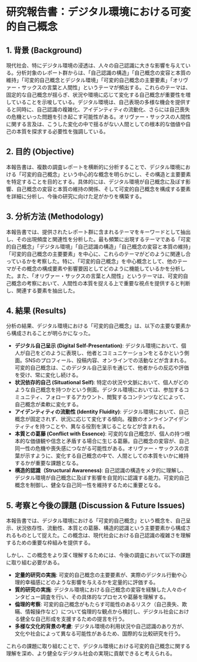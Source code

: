 # 研究報告書：デジタル環境における可変的自己概念

## 1. 背景 (Background)
現代社会、特にデジタル環境の浸透は、人々の自己認識に大きな影響を与えている。分析対象のレポート群からは、「自己認識の構造」「自己概念の変容と本質の維持」「可変的自己概念とデジタル環境」「可変的自己概念の主要要素」「オリヴァー・サックスの言葉と人間性」というテーマが頻出する。これらのテーマは、固定的な自己概念が揺らぎ、状況や環境に応じて変化する自己概念が重要性を増していることを示唆している。デジタル環境は、自己表現の多様な機会を提供すると同時に、自己認識の複雑化、アイデンティティの流動化、さらには自己喪失の危機といった問題を引き起こす可能性がある。オリヴァー・サックスの人間性に関する言及は、こうした変化の中で揺るがない人間としての根本的な価値や自己の本質を探求する必要性を強調している。

## 2. 目的 (Objective)
本報告書は、複数の調査レポートを横断的に分析することで、デジタル環境における「可変的自己概念」という中心的な概念を明らかにし、その構造と主要要素を特定することを目的とする。具体的には、デジタル環境が自己概念に及ぼす影響、自己概念の変容と本質の維持の関係、そして可変的自己概念を構成する要素を詳細に分析し、今後の研究に向けた足がかりを構築する。

## 3. 分析方法 (Methodology)
本報告書では、提供されたレポート群に含まれるテーマをキーワードとして抽出し、その出現頻度と関連性を分析した。最も頻繁に出現するテーマである「可変的自己概念」「デジタル環境」「自己認識の構造」「自己概念の変容と本質の維持」「可変的自己概念の主要要素」を中心に、これらのテーマがどのように関連し合っているかを考察した。特に、「可変的自己概念」を中心概念として、他のテーマがその概念の構成要素や影響要因としてどのように機能しているかを分析した。また、「オリヴァー・サックスの言葉と人間性」というテーマは、可変的自己概念の考察において、人間性の本質を捉える上で重要な視点を提供すると判断し、関連する要素を抽出した。

## 4. 結果 (Results)
分析の結果、デジタル環境における「可変的自己概念」は、以下の主要な要素から構成されることが明らかになった。

- **デジタル自己呈示 (Digital Self-Presentation)**: デジタル環境において、個人が自己をどのように表現し、他者とコミュニケーションをとるかという側面。SNSのプロフィール、投稿内容、オンラインでの活動などが含まれる。可変的自己概念は、このデジタル自己呈示を通じて、他者からの反応や評価を受け、常に変化し続ける。
- **状況依存的自己 (Situational Self)**: 特定の状況や文脈において、個人がどのような自己概念を持つかという側面。デジタル環境においては、参加するコミュニティ、フォローするアカウント、閲覧するコンテンツなどによって、自己概念が柔軟に変化する。
- **アイデンティティの流動性 (Identity Fluidity)**: デジタル環境において、自己概念が固定されず、状況に応じて変化する傾向。複数のオンラインアイデンティティを持つことや、異なる役割を演じることなどが含まれる。
- **本質との葛藤 (Conflict with Essence)**: 可変的な自己概念が、個人の持つ根本的な価値観や信念と矛盾する場合に生じる葛藤。自己概念の変容が、自己同一性の危機や喪失感につながる可能性がある。オリヴァー・サックスの言葉が示すように、変化する自己概念の中で、人間としての本質をいかに維持するかが重要な課題となる。
- **構造的認識（Structural Awareness)**: 自己認識の構造をメタ的に理解し、デジタル環境が自己概念に及ぼす影響を自覚的に認識する能力。可変的自己概念を制御し、健全な自己同一性を維持するために重要となる。

## 5. 考察と今後の課題 (Discussion & Future Issues)
本報告書では、デジタル環境における「可変的自己概念」という概念を、自己呈示、状況依存性、流動性、本質との葛藤、構造的認識という主要要素から構成されるものとして捉えた。この概念は、現代社会における自己認識の複雑さを理解するための重要な枠組みを提供する。

しかし、この概念をより深く理解するためには、今後の調査において以下の課題に取り組む必要がある。

*   **定量的研究の実施**: 可変的自己概念の主要要素が、実際のデジタル行動や心理的幸福感にどのような影響を与えるかを定量的に評価する。
*   **質的研究の実施**: デジタル環境における自己概念の変容を経験した人々のインタビュー調査を行い、その具体的なプロセスや葛藤を理解する。
*   **倫理的考察**: 可変的自己概念がもたらす可能性のあるリスク（自己喪失、欺瞞、情報操作など）について倫理的な観点から検討し、デジタル社会における健全な自己形成を支援するための提言を行う。
*   **多様な文化的背景の考慮**: デジタル環境の利用状況や自己認識のあり方が、文化や社会によって異なる可能性があるため、国際的な比較研究を行う。

これらの課題に取り組むことで、デジタル環境における可変的自己概念に関する理解を深め、より健全なデジタル社会の実現に貢献できると考えられる。
